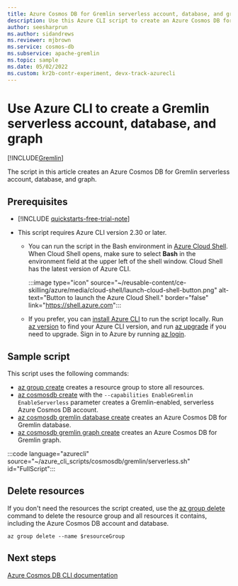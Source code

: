 ```yaml
---
title: Azure Cosmos DB for Gremlin serverless account, database, and graph
description: Use this Azure CLI script to create an Azure Cosmos DB for Gremlin serverless account, database, and graph.
author: seesharprun
ms.author: sidandrews
ms.reviewer: mjbrown
ms.service: cosmos-db
ms.subservice: apache-gremlin
ms.topic: sample
ms.date: 05/02/2022
ms.custom: kr2b-contr-experiment, devx-track-azurecli
---
```


# Use Azure CLI to create a Gremlin serverless account, database, and graph

[!INCLUDE[Gremlin](../../../includes/appliesto-gremlin.md)]

The script in this article creates an Azure Cosmos DB for Gremlin serverless account, database, and graph.

## Prerequisites

- [!INCLUDE [quickstarts-free-trial-note](../../../../../includes/quickstarts-free-trial-note.md)]

- This script requires Azure CLI version 2.30 or later.

  - You can run the script in the Bash environment in [Azure Cloud Shell](../../../../cloud-shell/get-started.md). When Cloud Shell opens, make sure to select **Bash** in the environment field at the upper left of the shell window. Cloud Shell has the latest version of Azure CLI.

    :::image type="icon" source="~/reusable-content/ce-skilling/azure/media/cloud-shell/launch-cloud-shell-button.png" alt-text="Button to launch the Azure Cloud Shell." border="false" link="https://shell.azure.com":::

  - If you prefer, you can [install Azure CLI](/cli/azure/install-azure-cli) to run the script locally. Run [az version](/cli/azure/reference-index?#az-version) to find your Azure CLI version, and run [az upgrade](/cli/azure/reference-index?#az-upgrade) if you need to upgrade. Sign in to Azure by running [az login](/cli/azure/reference-index#az-login).

## Sample script

This script uses the following commands:

- [az group create](/cli/azure/group#az-group-create) creates a resource group to store all resources.
- [az cosmosdb create](/cli/azure/cosmosdb#az-cosmosdb-create) with the `--capabilities EnableGremlin EnableServerless` parameter creates a Gremlin-enabled, serverless Azure Cosmos DB account.
- [az cosmosdb gremlin database create](/cli/azure/cosmosdb/gremlin/database#az-cosmosdb-gremlin-database-create) creates an Azure Cosmos DB for Gremlin database.
- [az cosmosdb gremlin graph create](/cli/azure/cosmosdb/gremlin/graph#az-cosmosdb-gremlin-graph-create) creates an Azure Cosmos DB for Gremlin graph.

:::code language="azurecli" source="~/azure_cli_scripts/cosmosdb/gremlin/serverless.sh" id="FullScript":::

## Delete resources

If you don't need the resources the script created, use the [az group delete](/cli/azure/group#az-group-delete) command to delete the resource group and all resources it contains, including the Azure Cosmos DB account and database.

```azurecli
az group delete --name $resourceGroup
```

## Next steps

[Azure Cosmos DB CLI documentation](/cli/azure/cosmosdb)

